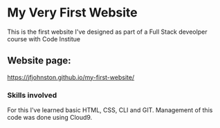 # My Very First Website

This is the first website I've designed as part of a Full Stack deveolper course with Code Institue

## Website page:
https://jfjohnston.github.io/my-first-website/

### Skills involved

For this I've learned basic HTML, CSS, CLI and GIT. 
Management of this code was done using Cloud9.

